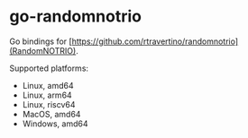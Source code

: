 # go-randomnotrio
Go bindings for [https://github.com/rtravertino/randomnotrio](RandomNOTRIO).

Supported platforms:
- Linux, amd64
- Linux, arm64
- Linux, riscv64
- MacOS, amd64
- Windows, amd64